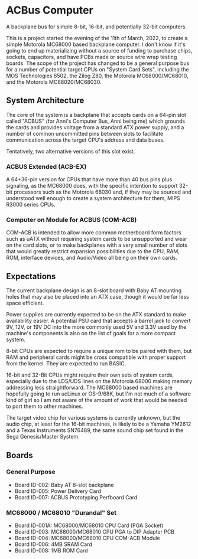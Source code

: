 # ACBus Computer
A backplane bus for simple 8-bit, 16-bit, and potentially 32-bit computers. 

This is a project started the evening of the 11th of March, 2022, to create a simple Motorola MC68000 based backplane computer. I don't know if it's going to end up materializing without a source of funding to purchase chips, sockets, capacitors, and have PCBs made or source wire wrap testing boards. The scope of the project has changed to be a general purpose bus for a number of potential target CPUs on "System Card Sets", including the MOS Technologies 6502, the Zilog Z80, the Motorola MC68000/MC68010, and the Motorola MC68020/MC68030. 

## System Architecture

The core of the system is a backplane that accepts cards on a 64-pin slot called "ACBUS" (for Anni's Computer Bus, Anni being me) which grounds the cards and provides voltage from a standard ATX power supply, and a number of common uncommitted pins between slots to facilitate communication across the target CPU's address and data buses. 

Tentatively, two alternative versions of this slot exist. 

### ACBUS Extended (ACB-EX)
A 64+36-pin version for CPUs that have more than 40 bus pins plus signaling, as the MC68000 does, with the specific intention to support 32-bit processors such as the Motorola 68030 and, if they may be sourced and understood well enough to create a system architecture for them, MIPS R3000 series CPUs.

### Computer on Module for ACBUS (COM-ACB)
COM-ACB is intended to allow more common motherboard form factors such as uATX without requiring system cards to be unsupported and wear on the card slots, or to make backplanes with a very small number of slots that would greatly restrict expansion possibilities due to the CPU, RAM, ROM, interface devices, and Audio/Video all being on their own cards. 

## Expectations
The current backplane design is an 8-slot board with Baby AT mounting holes that may also be placed into an ATX case, though it would be far less space efficient. 

Power supplies are currently expected to be on the ATX standard to make availability easier. A potential PSU card that accepts a barrel jack to convert 9V, 12V, or 19V DC into the more commonly used 5V and 3.3V used by the machine's components is also on the list of goals for a more compact system. 

8-bit CPUs are expected to require a unique rom to be paired with them, but RAM and peripheral cards might be cross compatible with proper support from the kernel. They are expected to run BASIC. 

16-bit and 32-Bit CPUs might require their own sets of system cards, especially due to the LDS/UDS lines on the Motorola 68000 making memory addressing less straightforward. The MC68000 based machines are hopefully going to run ucLinux or OS-9/68K, but I'm not much of a software kind of girl so I am not aware of the amount of work that would be needed to port them to other machines. 

The target video chip for various systems is currently unknown, but the audio chip, at least for the 16-bit machines, is likely to be a Yamaha YM2612 and a Texas Instruments SN76489, the same sound chip set found in the Sega Genesis/Master System. 

## Boards
### General Purpose
- Board ID-002: Baby AT 8-slot backplane
- Board ID-005: Power Delivery Card
- Board ID-007: ACBUS Prototyping Perfboard Card

### MC68000 / MC68010 "Durandal" Set
- Board ID-001A: MC68000/MC68010 CPU Card (PGA Socket)
- Board ID-003: MC68000/MC68010 CPU PGA to DIP Adapter PCB
- Board ID-004: MC68000/MC68010 CPU COM-ACB Module
- Board ID-006: 4MB SRAM Card
- Board ID-008: 1MB ROM Card
